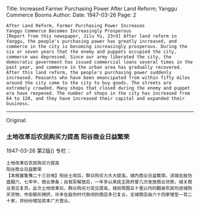 Title: Increased Farmer Purchasing Power After Land Reform; Yanggu Commerce Booms
Author:
Date: 1947-03-26
Page: 2

    After Land Reform, Farmer Purchasing Power Increases
    Yanggu Commerce Becomes Increasingly Prosperous
    [Report from this newspaper, Jilu Yu, 23rd] After land reform in Yanggu, the people's purchasing power has greatly increased, and commerce in the city is becoming increasingly prosperous. During the six or seven years that the enemy and puppets occupied the city, commerce was depressed. Since our army liberated the city, the democratic government has issued commercial loans several times in the past year, and commerce in the urban area has gradually recovered. After this land reform, the people's purchasing power suddenly increased. Peasants who have been emancipated from within fifty miles around the city come to the city to buy goods. The streets are extremely crowded. Many shops that closed during the enemy and puppet era have reopened. The number of shops in the city has increased from 64 to 120, and they have increased their capital and expanded their business.



<hr /> 

Original: 


### 土地改革后农民购买力提高  阳谷商业日益繁荣

1947-03-26
第2版()
专栏：

    土地改革后农民购买力提高
    阳谷商业日益繁荣
    【本报冀鲁豫二十三日电】阳谷土改后，群众购买力大大提高，城内商业日益繁荣。该城在敌伪盘踞六、七年中，商业萧条；自我军解放后，一年多以来民主政府曾几次发放商业贷款，城关商业渐见复苏。此次土地改革后，群众购买力突见提高，城郊周围五十里以内的翻身农民均进城购买货物，市街极形拥挤，许多在敌伪时代倒闭的商店多已复业，全城商店由六十四家增至一百二十家，并纷纷增加资本广大营业。
